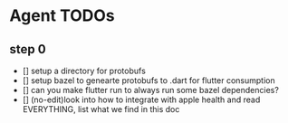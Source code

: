 # Agent TODOs

## step 0

- [] setup a directory for protobufs
- [] setup bazel to genearte protobufs to .dart for flutter consumption
- [] can you make flutter run to always run some bazel dependencies?
- [] (no-edit)look into how to integrate with apple health and read EVERYTHING, list what we find in this doc
